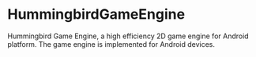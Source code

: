 # HummingbirdGameEngine
Hummingbird Game Engine, a high efficiency 2D game engine for Android platform.
The game engine is implemented for Android devices.
